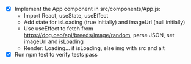 - [x] Implement the App component in src/components/App.js:
  - Import React, useState, useEffect
  - Add state for isLoading (true initially) and imageUrl (null initially)
  - Use useEffect to fetch from https://dog.ceo/api/breeds/image/random, parse JSON, set imageUrl and isLoading
  - Render: Loading... if isLoading, else img with src and alt
- [x] Run npm test to verify tests pass
